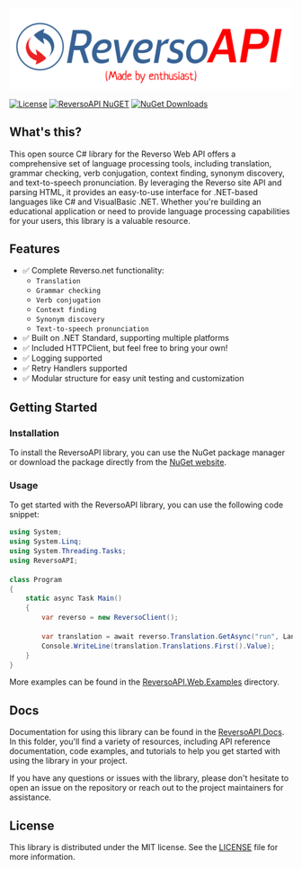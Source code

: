 <img src="https://github.com/mtokar3v/ReversoAPI-NET/blob/master/ReversoAPI.Docs/Static/Images/Title.jpg">

[![License](https://img.shields.io/github/license/JohnnyCrazy/SpotifyAPI-NET?style=flat-square)](./LICENSE)
[![ReversoAPI NuGET](https://img.shields.io/nuget/vpre/ReversoAPI?label=ReversoAPI&style=flat-square)](https://www.nuget.org/packages/ReversoAPI/)
[![NuGet Downloads](https://img.shields.io/nuget/dt/ReversoAPI.svg)](https://www.nuget.org/packages/ReversoAPI/)

## What's this?

This open source C# library for the Reverso Web API offers a comprehensive set of language processing tools, including translation, grammar checking, verb conjugation, context finding, synonym discovery, and text-to-speech pronunciation. By leveraging the Reverso site API and parsing HTML, it provides an easy-to-use interface for .NET-based languages like C# and VisualBasic .NET. Whether you're building an educational application or need to provide language processing capabilities for your users, this library is a valuable resource.

## Features
* ✅ Complete Reverso.net functionality:
    - `Translation`
    - `Grammar checking`
    - `Verb conjugation`
    - `Context finding`
    - `Synonym discovery`
    - `Text-to-speech pronunciation`
* ✅ Built on .NET Standard, supporting multiple platforms
* ✅ Included HTTPClient, but feel free to bring your own!
* ✅ Logging supported
* ✅ Retry Handlers supported
* ✅ Modular structure for easy unit testing and customization

## Getting Started

### Installation
To install the ReversoAPI library, you can use the NuGet package manager or download the package directly from the [NuGet website](https://www.nuget.org/packages/ReversoAPI/).

### Usage
To get started with the ReversoAPI library, you can use the following code snippet:

```csharp
using System;
using System.Linq;
using System.Threading.Tasks;
using ReversoAPI;

class Program
{
    static async Task Main()
    {
        var reverso = new ReversoClient();

        var translation = await reverso.Translation.GetAsync("run", Language.English, Language.Russian);
        Console.WriteLine(translation.Translations.First().Value);
    }
}
```
    
More examples can be found in the [ReversoAPI.Web.Examples](https://github.com/mtokar3v/ReversoAPI-NET/tree/master/ReversoAPI.Web.Examples)  directory.

## Docs
Documentation for using this library can be found in the [ReversoAPI.Docs](https://github.com/mtokar3v/ReversoAPI-NET/tree/master/ReversoAPI.Docs). In this folder, you'll find a variety of resources, including API reference documentation, code examples, and tutorials to help you get started with using the library in your project. 

If you have any questions or issues with the library, please don't hesitate to open an issue on the repository or reach out to the project maintainers for assistance.


## License
This library is distributed under the MIT license. See the [LICENSE](https://github.com/mtokar3v/ReversoAPI-NET/blob/master/LICENSE) file for more information.
